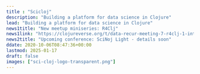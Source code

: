 ```yaml
---
title : "Scicloj"
description: "Building a platform for data science in Clojure"
lead: "Building a platform for data science in Clojure"
news1title: "New meetup miniseries: R4Clj"
news1link: "https://clojureverse.org/t/data-recur-meeting-7-r4clj-1-introducing-r-and-the-tidyverse/11148"
news2title: "Upcoming conference: SciNoj Light - details soon"
ddate: 2020-10-06T08:47:36+00:00
lastmod: 2025-01-17
draft: false
images: ["sci-cloj-logo-transparent.png"]
---
```

